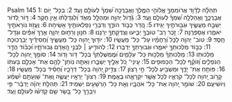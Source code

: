 Psalm 145
1: תְּהִלָּ֗ה לְדָ֫וִ֥ד אֲרוֹמִמְךָ֣ אֱלוֹהַ֣י הַמֶּ֑לֶךְ וַאֲבָרֲכָ֥ה שִׁ֝מְךָ֗ לְעוֹלָ֥ם וָעֶֽד׃
2: בְּכָל־ י֥וֹם אֲבָרֲכֶ֑ךָּ וַאֲהַלְלָ֥ה שִׁ֝מְךָ֗ לְעוֹלָ֥ם וָעֶֽד׃
3: גָּ֘ד֤וֹל יְהוָ֣ה וּמְהֻלָּ֣ל מְאֹ֑ד וְ֝לִגְדֻלָּת֗וֹ אֵ֣ין חֵֽקֶר׃
4: דּ֣וֹר לְ֭דוֹר יְשַׁבַּ֣ח מַעֲשֶׂ֑יךָ וּגְב֖וּרֹתֶ֣יךָ יַגִּֽידוּ׃
5: הֲ֭דַר כְּב֣וֹד הוֹדֶ֑ךָ וְדִבְרֵ֖י נִפְלְאוֹתֶ֣יךָ אָשִֽׂיחָה׃
6: וֶעֱז֣וּז נוֹרְאֹתֶ֣יךָ יֹאמֵ֑רוּ אֲסַפְּרֶֽנָּה׃
7: זֵ֣כֶר רַב־ טוּבְךָ֣ יַבִּ֑יעוּ וְצִדְקָתְךָ֥ יְרַנֵּֽנוּ׃
8: חַנּ֣וּן וְרַח֣וּם יְהוָ֑ה אֶ֥רֶךְ אַ֝פַּ֗יִם וּגְדָל־ חָֽסֶד׃
9: טוֹב־ יְהוָ֥ה לַכֹּ֑ל וְ֝רַחֲמָ֗יו עַל־ כָּל־ מַעֲשָֽׂיו׃
10: יוֹד֣וּךָ יְ֭הוָה כָּל־ מַעֲשֶׂ֑יךָ וַ֝חֲסִידֶ֗יךָ יְבָרֲכֽוּכָה׃
11: כְּב֣וֹד מַלְכוּתְךָ֣ יֹאמֵ֑רוּ וּגְבוּרָתְךָ֥ יְדַבֵּֽרוּ׃
12: לְהוֹדִ֤יעַ ׀ לִבְנֵ֣י הָ֭אָדָם גְּבוּרֹתָ֑יו וּ֝כְב֗וֹד הֲדַ֣ר מַלְכוּתֽוֹ׃
13: מַֽלְכוּתְךָ֗ מַלְכ֥וּת כָּל־ עֹֽלָמִ֑ים וּ֝מֶֽמְשֶׁלְתְּךָ֗ בְּכָל־ דּ֥וֹר וָדֽוֹר׃
14: סוֹמֵ֣ךְ יְ֭הוָה לְכָל־ הַנֹּפְלִ֑ים וְ֝זוֹקֵ֗ף לְכָל־ הַכְּפוּפִֽים׃
15: עֵֽינֵי־ כֹ֭ל אֵלֶ֣יךָ יְשַׂבֵּ֑רוּ וְאַתָּ֤ה נֽוֹתֵן־ לָהֶ֖ם אֶת־ אָכְלָ֣ם בְּעִתּֽוֹ׃
16: פּוֹתֵ֥חַ אֶת־ יָדֶ֑ךָ וּמַשְׂבִּ֖יעַ לְכָל־ חַ֣י רָצֽוֹן׃
17: צַדִּ֣יק יְ֭הוָה בְּכָל־ דְּרָכָ֑יו וְ֝חָסִ֗יד בְּכָל־ מַעֲשָֽׂיו׃
18: קָר֣וֹב יְ֭הוָה לְכָל־ קֹרְאָ֑יו לְכֹ֤ל אֲשֶׁ֖ר יִקְרָאֻ֣הוּ בֶאֱמֶֽת׃
19: רְצוֹן־ יְרֵאָ֥יו יַעֲשֶׂ֑ה וְֽאֶת־ שַׁוְעָתָ֥ם יִ֝שְׁמַ֗ע וְיוֹשִׁיעֵֽם׃
20: שׁוֹמֵ֣ר יְ֭הוָה אֶת־ כָּל־ אֹהֲבָ֑יו וְאֵ֖ת כָּל־ הָרְשָׁעִ֣ים יַשְׁמִֽיד׃
21: תְּהִלַּ֥ת יְהוָ֗ה יְֽדַבֶּ֫ר־ פִּ֥י וִיבָרֵ֣ךְ כָּל־ בָּ֭שָׂר שֵׁ֥ם קָדְשׁ֗וֹ לְעוֹלָ֥ם וָעֶֽד׃